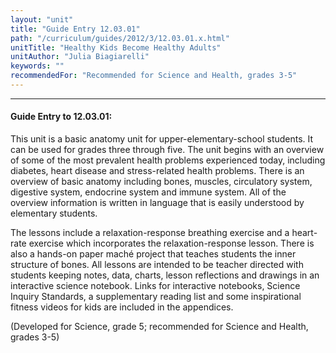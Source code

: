 ```yaml
---
layout: "unit"
title: "Guide Entry 12.03.01"
path: "/curriculum/guides/2012/3/12.03.01.x.html"
unitTitle: "Healthy Kids Become Healthy Adults"
unitAuthor: "Julia Biagiarelli"
keywords: ""
recommendedFor: "Recommended for Science and Health, grades 3-5"
---
```

<body>
<hr/>
<h4>
Guide Entry to 12.03.01:
</h4>
<p>
This unit is a basic anatomy unit for upper-elementary-school students. It can be used for grades three through five. The unit begins with an overview of some of the most prevalent health problems experienced today, including diabetes, heart disease and stress-related health problems. There is an overview of basic anatomy including bones, muscles, circulatory system, digestive system, endocrine system and immune system. All of the overview information is written in language that is easily understood by elementary students.
</p>
<p>
The lessons include a relaxation-response breathing exercise and a heart-rate exercise which incorporates the relaxation-response lesson. There is also a hands-on paper maché project that teaches students the inner structure of bones. All lessons are intended to be teacher directed with students keeping notes, data, charts, lesson reflections and drawings in an interactive science notebook. Links for interactive notebooks, Science Inquiry Standards, a supplementary reading list and some inspirational fitness videos for kids are included in the appendices.
</p>
<p>
(Developed for Science, grade 5; recommended for Science and Health, grades 3-5)
</p>
</body>